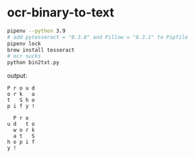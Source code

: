 # ocr-binary-to-text

```bash
pipenv --python 3.9
# add pytesseract = "0.3.8" and Pillow = "8.3.1" to Pipfile
pipenv lock
brew install tesseract
# ocr sucks
python bin2txt.py
```

output:

```
P r o u d 
o r k   a 
t   S h o 
p i f y ! 

  P r o 
u d   t o 
  w o r k 
  a t   S 
h o p i f 
y ! 
```